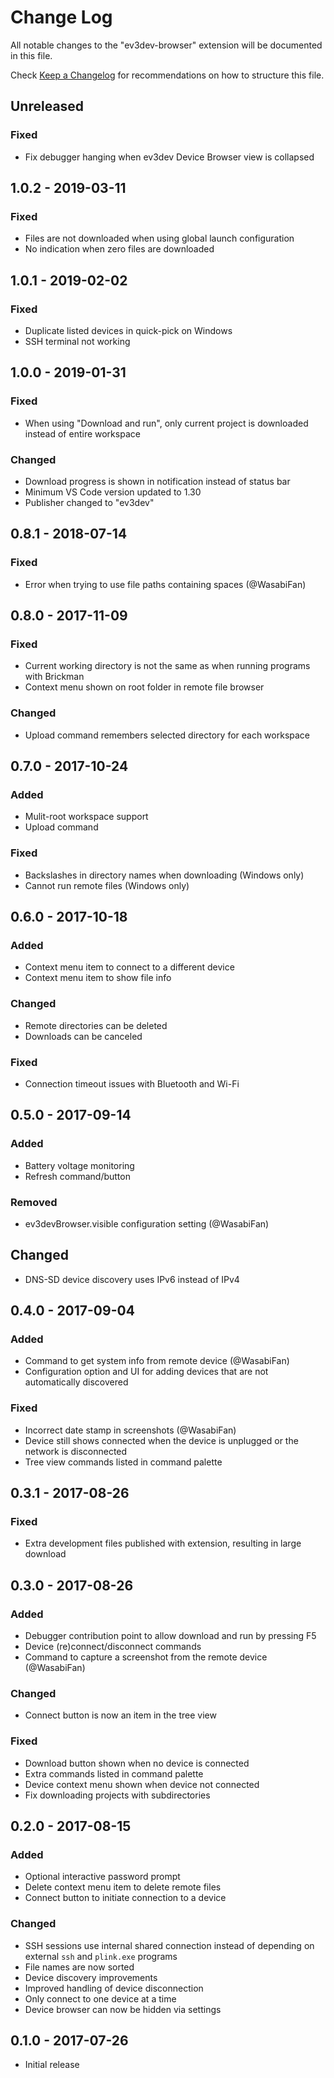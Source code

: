 # Change Log
All notable changes to the "ev3dev-browser" extension will be documented in this file.

Check [Keep a Changelog](http://keepachangelog.com/) for recommendations on how to structure this file.

## Unreleased
### Fixed
- Fix debugger hanging when ev3dev Device Browser view is collapsed

## 1.0.2 - 2019-03-11
### Fixed
- Files are not downloaded when using global launch configuration
- No indication when zero files are downloaded

## 1.0.1 - 2019-02-02
### Fixed
- Duplicate listed devices in quick-pick on Windows
- SSH terminal not working

## 1.0.0 - 2019-01-31
### Fixed
- When using "Download and run", only current project is downloaded instead of
  entire workspace
### Changed
- Download progress is shown in notification instead of status bar
- Minimum VS Code version updated to 1.30
- Publisher changed to "ev3dev"

## 0.8.1 - 2018-07-14
### Fixed
- Error when trying to use file paths containing spaces (@WasabiFan)

## 0.8.0 - 2017-11-09
### Fixed
- Current working directory is not the same as when running programs with Brickman
- Context menu shown on root folder in remote file browser
### Changed
- Upload command remembers selected directory for each workspace

## 0.7.0 - 2017-10-24
### Added
- Mulit-root workspace support
- Upload command
### Fixed
- Backslashes in directory names when downloading (Windows only)
- Cannot run remote files (Windows only)

## 0.6.0 - 2017-10-18
### Added
- Context menu item to connect to a different device
- Context menu item to show file info
### Changed
- Remote directories can be deleted
- Downloads can be canceled
### Fixed
- Connection timeout issues with Bluetooth and Wi-Fi

## 0.5.0 - 2017-09-14
### Added
- Battery voltage monitoring
- Refresh command/button
### Removed
- ev3devBrowser.visible configuration setting (@WasabiFan)
## Changed
- DNS-SD device discovery uses IPv6 instead of IPv4

## 0.4.0 - 2017-09-04
### Added
- Command to get system info from remote device (@WasabiFan)
- Configuration option and UI for adding devices that are not automatically
  discovered
### Fixed
- Incorrect date stamp in screenshots (@WasabiFan)
- Device still shows connected when the device is unplugged or the network is
  disconnected
- Tree view commands listed in command palette

## 0.3.1 - 2017-08-26
### Fixed
- Extra development files published with extension, resulting in large download

## 0.3.0 - 2017-08-26
### Added
- Debugger contribution point to allow download and run by pressing F5
- Device (re)connect/disconnect commands
- Command to capture a screenshot from the remote device (@WasabiFan)
### Changed
- Connect button is now an item in the tree view
### Fixed
- Download button shown when no device is connected
- Extra commands listed in command palette
- Device context menu shown when device not connected
- Fix downloading projects with subdirectories

## 0.2.0 - 2017-08-15
### Added
- Optional interactive password prompt
- Delete context menu item to delete remote files
- Connect button to initiate connection to a device
### Changed
- SSH sessions use internal shared connection instead of depending on
  external `ssh` and `plink.exe` programs
- File names are now sorted
- Device discovery improvements
- Improved handling of device disconnection
- Only connect to one device at a time
- Device browser can now be hidden via settings

## 0.1.0 - 2017-07-26
- Initial release

